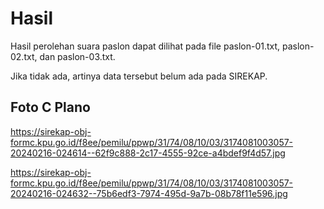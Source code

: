 # Hasil

Hasil perolehan suara paslon dapat dilihat pada file paslon-01.txt, paslon-02.txt, dan paslon-03.txt.

Jika tidak ada, artinya data tersebut belum ada pada SIREKAP.

## Foto C Plano

https://sirekap-obj-formc.kpu.go.id/f8ee/pemilu/ppwp/31/74/08/10/03/3174081003057-20240216-024614--62f9c888-2c17-4555-92ce-a4bdef9f4d57.jpg

https://sirekap-obj-formc.kpu.go.id/f8ee/pemilu/ppwp/31/74/08/10/03/3174081003057-20240216-024632--75b6edf3-7974-495d-9a7b-08b78f11e596.jpg
